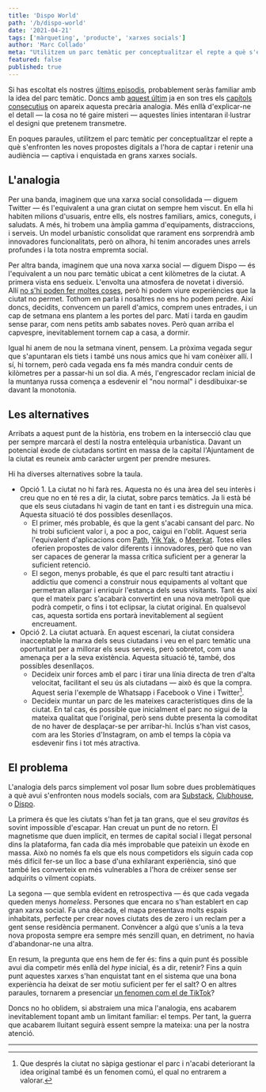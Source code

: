 ```yaml
---
title: 'Dispo World'
path: '/b/dispo-world'
date: '2021-04-21'
tags: ['màrqueting', 'producte', 'xarxes socials']
author: 'Marc Collado'
meta: "Utilitzem un parc temàtic per conceptualitzar el repte a què s'enfronten les noves propostes digitals a l'hora de captar i retenir una audiència."
featured: false
published: true
---
```


Si has escoltat els nostres [últims episodis](https://www.safareig.fm/30), probablement seràs familiar amb la idea del parc temàtic. Doncs amb [aquest últim](https://www.safareig.fm/31) ja en son tres els [capítols consecutius](https://www.safareig.fm/29) on apareix aquesta precària analogia. Més enllà d'explicar-ne el detall — la cosa no té gaire misteri — aquestes línies intentaran il·lustrar el designi que pretenem transmetre.

En poques paraules, utilitzem el parc temàtic per conceptualitzar el repte a què s'enfronten les noves propostes digitals a l'hora de captar i retenir una audiència — captiva i enquistada en grans xarxes socials.

## L'analogia

Per una banda, imaginem que una xarxa social consolidada — diguem Twitter — és l'equivalent a una gran ciutat on sempre hem viscut. En ella hi habiten milions d'usuaris, entre ells, els nostres familiars, amics, coneguts, i saludats. A més, hi trobem una àmplia gamma d'equipaments, distraccions, i serveis. Un model urbanístic consolidat que rarament ens sorprendrà amb innovadores funcionalitats, però on alhora, hi tenim ancorades unes arrels profundes i la tota nostra empremta social.

Per altra banda, imaginem que una nova xarxa social — diguem Dispo — és l'equivalent a un nou parc temàtic ubicat a cent kilòmetres de la ciutat. A primera vista ens sedueix. L'envolta una atmosfera de novetat i diversió. Allí [no s'hi poden fer moltes coses](https://www.safareig.fm/28), però hi podem viure experiències que la ciutat no permet. Tothom en parla i nosaltres no ens ho podem perdre. Així doncs, decidits, convencem un parell d'amics, comprem unes entrades, i un cap de setmana ens plantem a les portes del parc. Matí i tarda en gaudim sense parar, com nens petits amb sabates noves. Però quan arriba el capvespre, inevitablement tornem cap a casa, a dormir.

Igual hi anem de nou la setmana vinent, pensem. La pròxima vegada segur que s'apuntaran els tiets i també uns nous amics que hi vam conèixer allí. I sí, hi tornem, però cada vegada ens fa més mandra conduir cents de kilòmetres per a passar-hi un sol dia. A més, l'engrescador reclam inicial de la muntanya russa comença a esdevenir el "nou normal" i desdibuixar-se davant la monotonia.

## Les alternatives

Arribats a aquest punt de la història, ens trobem en la intersecció clau que per sempre marcarà el destí la nostra entelèquia urbanística. Davant un potencial èxode de ciutadans sortint en massa de la capital l'Ajuntament de la ciutat es reuneix amb caràcter urgent per prendre mesures.

Hi ha diverses alternatives sobre la taula.

- Opció 1. La ciutat no hi farà res. Aquesta no és una àrea del seu interès i creu que no en té res a dir, la ciutat, sobre parcs temàtics. Ja li està bé que els seus ciutadans hi vagin de tant en tant i es distreguin una mica. Aquesta situació té dos possibles desenllaços.
  - El primer, més probable, és que la gent s'acabi cansant del parc. No hi trobi suficient valor i, a poc a poc, caigui en l'oblit. Aquest seria l'equivalent d'aplicacions com [Path](<https://en.wikipedia.org/wiki/Path_(social_network)>), [Yik Yak](https://en.wikipedia.org/wiki/Yik_Yak), o [Meerkat](<https://en.wikipedia.org/wiki/Meerkat_(app)>). Totes elles oferien propostes de valor diferents i innovadores, però que no van ser capaces de generar la massa crítica suficient per a generar la suficient retenció.
  - El segon, menys probable, és que el parc resulti tant atractiu i addictiu que comenci a construir nous equipaments al voltant que permetran allargar i enriquir l'estança dels seus visitants. Tant és així que el mateix parc s'acabarà convertint en una nova metròpoli que podrà competir, o fins i tot eclipsar, la ciutat original. En qualsevol cas, aquesta sortida ens portarà inevitablement al següent encreuament.
- Opció 2. La ciutat actuarà. En aquest escenari, la ciutat considera inacceptable la marxa dels seus ciutadans i veu en el parc temàtic una oportunitat per a millorar els seus serveis, però sobretot, com una amenaça per a la seva existència. Aquesta situació té, també, dos possibles desenllaços.
  - Decideix unir forces amb el parc i tirar una línia directa de tren d'alta velocitat, facilitant el seu ús als ciutadans — això és que la compra. Aquest seria l'exemple de Whatsapp i Facebook o Vine i Twitter[^1].
  - Decideix muntar un parc de les mateixes característiques dins de la ciutat. En tal cas, és possible que inicialment el parc no sigui de la mateixa qualitat que l'original, però sens dubte presenta la comoditat de no haver de desplaçar-se per arribar-hi. Inclús s'han vist casos, com ara les Stories d'Instagram, on amb el temps la còpia va esdevenir fins i tot més atractiva.

## El problema

L'analogia dels parcs simplement vol posar llum sobre dues problemàtiques a què avui s'enfronten nous models socials, com ara [Substack](https://www.safareig.fm/24), [Clubhouse](https://www.safareig.fm/29), o [Dispo](https://www.safareig.fm/31).

La primera és que les ciutats s'han fet ja tan grans, que el seu *gravitas* és sovint impossible d'escapar. Han creuat un punt de no retorn. El magnetisme que duen implícit, en termes de capital social i llegat personal dins la plataforma, fan cada dia més improbable que pateixin un èxode en massa. Això no només fa els que els nous competidors els siguin cada cop més difícil fer-se un lloc a base d'una exhilarant experiència, sinó que també les converteix en més vulnerables a l'hora de créixer sense ser adquirits o vilment copiats.

La segona — que sembla evident en retrospectiva — és que cada vegada queden menys *homeless*. Persones que encara no s'han establert en cap gran xarxa social. Fa una dècada, el mapa presentava molts espais inhabitats, perfecte per crear noves ciutats des de zero i un reclam per a gent sense residència permanent. Convèncer a algú que s'unís a la teva nova proposta sempre era sempre més senzill quan, en detriment, no havia d'abandonar-ne una altra.

En resum, la pregunta que ens hem de fer és: fins a quin punt és possible avui dia competir més enllà del *hype* inicial, és a dir, retenir? Fins a quin punt aquestes xarxes s'han enquistat tant en el sistema que una bona experiència ha deixat de ser motiu suficient per fer el salt? O en altres paraules, tornarem a presenciar [un fenomen com el de TikTok](https://www.safareig.fm/8)?

Doncs no ho oblidem, si abstraiem una mica l'analogia, ens acabarem inevitablement topant amb un limitant familiar: el temps. Per tant, la guerra que acabarem lluitant seguirà essent sempre la mateixa: una per la nostra atenció.

---

[^1]: Que després la ciutat no sàpiga gestionar el parc i n'acabi deteriorant la idea original també és un fenomen comú, el qual no entrarem a valorar.
